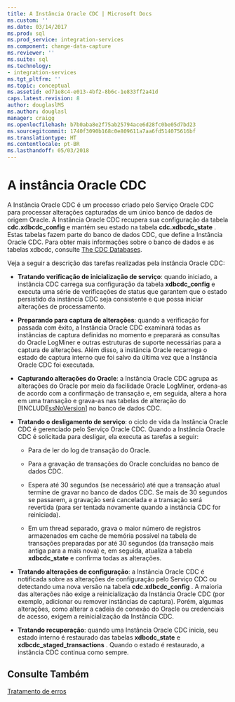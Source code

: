 ```yaml
---
title: A Instância Oracle CDC | Microsoft Docs
ms.custom: ''
ms.date: 03/14/2017
ms.prod: sql
ms.prod_service: integration-services
ms.component: change-data-capture
ms.reviewer: ''
ms.suite: sql
ms.technology:
- integration-services
ms.tgt_pltfrm: ''
ms.topic: conceptual
ms.assetid: ed71e8c4-e013-4bf2-8b6c-1e833ff2a41d
caps.latest.revision: 8
author: douglaslMS
ms.author: douglasl
manager: craigg
ms.openlocfilehash: b7b0aba8e2f75ab25794ace6d28fc0be05d7bd23
ms.sourcegitcommit: 1740f3090b168c0e809611a7aa6fd514075616bf
ms.translationtype: HT
ms.contentlocale: pt-BR
ms.lasthandoff: 05/03/2018
---
```

# <a name="the-oracle-cdc-instance"></a>A instância Oracle CDC
  A Instância Oracle CDC é um processo criado pelo Serviço Oracle CDC para processar alterações capturadas de um único banco de dados de origem Oracle. A Instância Oracle CDC recupera sua configuração da tabela **cdc.xdbcdc_config** e mantém seu estado na tabela **cdc.xdbcdc_state** . Estas tabelas fazem parte do banco de dados CDC, que define a Instância Oracle CDC. Para obter mais informações sobre o banco de dados e as tabelas xdbcdc, consulte [The CDC Databases](../../integration-services/change-data-capture/working-with-the-oracle-cdc-service.md#BKMK_CDCdatabase).  
  
 Veja a seguir a descrição das tarefas realizadas pela instância Oracle CDC:  
  
-   **Tratando verificação de inicialização de serviço**: quando iniciado, a instância CDC carrega sua configuração da tabela **xdbcdc_config** e executa uma série de verificações de status que garantem que o estado persistido da instância CDC seja consistente e que possa iniciar alterações de processamento.  
  
-   **Preparando para captura de alterações**: quando a verificação for passada com êxito, a Instância Oracle CDC examinará todas as instâncias de captura definidas no momento e preparará as consultas do Oracle LogMiner e outras estruturas de suporte necessárias para a captura de alterações. Além disso, a instância Oracle recarrega o estado de captura interno que foi salvo da última vez que a Instância Oracle CDC foi executada.  
  
-   **Capturando alterações do Oracle**: a Instância Oracle CDC agrupa as alterações do Oracle por meio da facilidade Oracle LogMiner, ordena-as de acordo com a confirmação de transação e, em seguida, altera a hora em uma transação e grava-as nas tabelas de alteração do [!INCLUDE[ssNoVersion](../../includes/ssnoversion-md.md)] no banco de dados CDC.  
  
-   **Tratando o desligamento de serviço**: o ciclo de vida da Instância Oracle CDC é gerenciado pelo Serviço Oracle CDC. Quando a Instância Oracle CDC é solicitada para desligar, ela executa as tarefas a seguir:  
  
    -   Para de ler do log de transação do Oracle.  
  
    -   Para a gravação de transações do Oracle concluídas no banco de dados CDC.  
  
    -   Espera até 30 segundos (se necessário) até que a transação atual termine de gravar no banco de dados CDC. Se mais de 30 segundos se passarem, a gravação será cancelada e a transação será revertida (para ser tentada novamente quando a instância CDC for reiniciada).  
  
    -   Em um thread separado, grava o maior número de registros armazenados em cache de memória possível na tabela de transações preparadas por até 30 segundos (da transação mais antiga para a mais nova) e, em seguida, atualiza a tabela **xdbcdc_state** e confirma todas as alterações.  
  
-   **Tratando alterações de configuração**: a Instância Oracle CDC é notificada sobre as alterações de configuração pelo Serviço CDC ou detectando uma nova versão na tabela **cdc.xdbcdc_config** . A maioria das alterações não exige a reinicialização da Instância Oracle CDC (por exemplo, adicionar ou remover instâncias de captura). Porém, algumas alterações, como alterar a cadeia de conexão do Oracle ou credenciais de acesso, exigem a reinicialização da Instância CDC.  
  
-   **Tratando recuperação**: quando uma Instância Oracle CDC inicia, seu estado interno é restaurado das tabelas **xdbcdc_state** e **xdbcdc_staged_transactions** . Quando o estado é restaurado, a instância CDC continua como sempre.  
  
## <a name="see-also"></a>Consulte Também  
 [Tratamento de erros](../../integration-services/change-data-capture/error-handling.md)  
  
  
